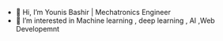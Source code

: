 - 👋 Hi, I’m  Younis Bashir | Mechatronics Engineer 
- 👀 I’m interested in Machine learning  , deep learning  , AI ,Web Developemnt

